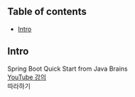 ## Table of contents
- [Intro](#Intro)

## Intro
Spring Boot Quick Start from Java Brains  
[YouTube 강의](https://www.youtube.com/channel/UCYt1sfh5464XaDBH0oH_o7Q)  
따라하기
